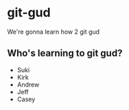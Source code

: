 # git-gud

We're gonna learn how 2 git gud

## Who's learning to git gud?
 * Suki
 * Kirk
 * Andrew
 * Jeff
 * Casey
